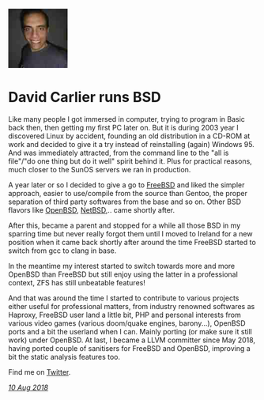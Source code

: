 <p><a href="/" alt="avatar" title="home page"><img src="devnexen.jpeg" class="w3"></a></p>

# David Carlier runs BSD

Like many people I got immersed in computer, trying to program in
Basic back then, then getting my first PC later on. But it is during
2003 year I discovered Linux by accident, founding an old distribution
in a CD-ROM at work and decided to give it a try instead of
reinstalling (again) Windows 95. And was immediately attracted,
from the command line to the "all is file"/"do one thing but do it
well" spirit behind it. Plus for practical reasons, much closer to
the SunOS servers we ran in production. 

A year later or so I decided to give a go to [FreeBSD] and liked
the simpler approach, easier to use/compile from the source than
Gentoo, the proper separation of third party softwares from the
base and so on. Other BSD flavors like [OpenBSD], [NetBSD],.. came
shortly after.

After this, became a parent and stopped for a while all those BSD
in my sparring time but never really forgot them until I moved to
Ireland for a new position when it came back shortly after around
the time FreeBSD started to switch from gcc to clang in base.  

In the meantime my interest started to switch towards more and more
OpenBSD than FreeBSD but still enjoy using the latter in a professional
context, ZFS has still unbeatable features! 

And that was around the time I started to contribute to various
projects either useful for professional matters, from industry
renowned softwares as Haproxy, FreeBSD user land a little bit, PHP
and personal interests from various video games (various doom/quake
engines, barony...), OpenBSD ports and a bit the userland when I
can. Mainly porting (or make sure it still work) under OpenBSD.  At
last, I became a LLVM committer since May 2018, having ported couple
of sanitisers for FreeBSD and OpenBSD, improving a bit the static
analysis features too.

Find me on [Twitter](https://twitter.com/devnexen).

_[10 Aug 2018](/raw/people/devnexen.md)_

[FreeBSD]: https://www.freebsd.org
[OpenBSD]: https://www.openbsd.org
[NetBSD]: https://www.netbsd.org
